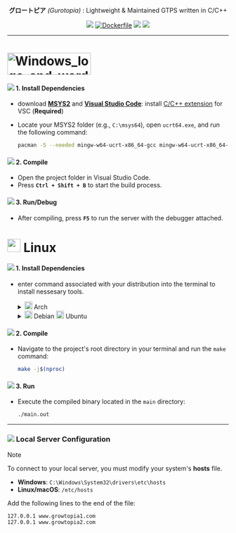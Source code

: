 <div align="center">

**グロートピア** *(Gurotopia)* : Lightweight & Maintained GTPS written in C/C++

[![](https://github.com/GT-api/GT.api/actions/workflows/make.yml/badge.svg)](https://github.com/GT-api/GT.api/actions/workflows/make.yml)
[![Dockerfile](https://github.com/gurotopia/Gurotopia/actions/workflows/docker.yml/badge.svg)](https://github.com/gurotopia/Gurotopia/actions/workflows/docker.yml)
[![](https://app.codacy.com/project/badge/Grade/fa8603d6ec2b4485b8e24817ef23ca21)](https://app.codacy.com/gh/gurotopia/Gurotopia/dashboard?utm_source=gh&utm_medium=referral&utm_content=&utm_campaign=Badge_grade)
[![](https://dcbadge.limes.pink/api/server/zzWHgzaF7J?style=flat)](https://discord.gg/zzWHgzaF7J)

</div>

***

# <img width="190" height="50" alt="Windows_logo_and_wordmark_-_2021 svg" src="https://github.com/user-attachments/assets/1385f762-2c56-465a-aa3b-901a431552bb" />

#### ![](https://raw.githubusercontent.com/microsoft/vscode-icons/main/icons/dark/archive.svg) 1. Install Dependencies
   - download [**MSYS2**](https://www.msys2.org/) and [**Visual Studio Code**](https://code.visualstudio.com/): install [C/C++ extension](https://marketplace.visualstudio.com/items?itemName=ms-vscode.cpptools) for VSC (**Required**)
     
   - Locate your MSYS2 folder (e.g., `C:\msys64`), open `ucrt64.exe`, and run the following command:
     ```bash
     pacman -S --needed mingw-w64-ucrt-x86_64-gcc mingw-w64-ucrt-x86_64-openssl mingw-w64-ucrt-x86_64-sqlite make
     ```

#### ![](https://raw.githubusercontent.com/microsoft/vscode-icons/main/icons/dark/build.svg) 2. Compile
   - Open the project folder in Visual Studio Code.
   - Press **`Ctrl + Shift + B`** to start the build process.

#### ![](https://raw.githubusercontent.com/microsoft/vscode-icons/main/icons/dark/debug-alt-small.svg) 3. Run/Debug
   - After compiling, press **`F5`** to run the server with the debugger attached.

# <img src="https://github.com/user-attachments/assets/fecde323-04c5-4b82-a08d-badcb184be6a" width="30" /> Linux

#### ![](https://raw.githubusercontent.com/microsoft/vscode-icons/main/icons/dark/archive.svg) 1. Install Dependencies

- enter command associated with your distribution into the terminal to install nessesary tools.
   <details><summary><img width="18" height="18" src="https://github.com/user-attachments/assets/8359ba6e-a9b2-4500-893f-61eaf40e2478" /> Arch</summary>
   <p>
      
   ```bash
   sudo pacman -S base-devel openssl sqlite
   ```
   </p>
   </details> 
   <details><summary><img width="18" height="18" src="https://github.com/user-attachments/assets/742f35c4-3e69-450e-8095-9fabe9ecd0d8" /> Debian <img width="18" height="18" src="https://github.com/user-attachments/assets/46f0770e-f4ed-480b-851d-c90b05fae52f" /> Ubuntu</summary>
   <p>
      
   ```bash
   sudo apt-get update && sudo apt-get install build-essential libssl-dev openssl sqlite
   ```
        
   </p>
   </details> 

#### ![](https://raw.githubusercontent.com/microsoft/vscode-icons/main/icons/dark/build.svg) 2. Compile
   - Navigate to the project's root directory in your terminal and run the `make` command:
     ```bash
     make -j$(nproc)
     ```

#### ![](https://raw.githubusercontent.com/microsoft/vscode-icons/main/icons/dark/debug-alt-small.svg) 3. Run
   - Execute the compiled binary located in the `main` directory:
     ```bash
     ./main.out
     ```

---

### ![](https://raw.githubusercontent.com/microsoft/vscode-icons/main/icons/dark/settings.svg) Local Server Configuration

> [!NOTE]
> To connect to your local server, you must modify your system's **hosts** file.
> - **Windows**: `C:\Windows\System32\drivers\etc\hosts`
> - **Linux/macOS**: `/etc/hosts`
>
> Add the following lines to the end of the file:
> ```
> 127.0.0.1 www.growtopia1.com
> 127.0.0.1 www.growtopia2.com
> ```
